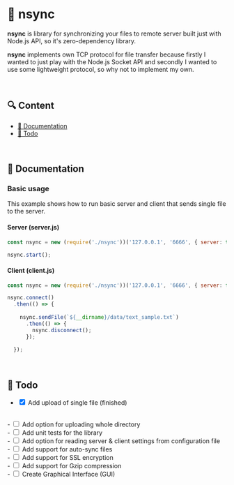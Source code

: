 # 🚀 nsync

**nsync** is library for synchronizing your files to remote server built just with Node.js API, so it's zero-dependency library.

**nsync** implements own TCP protocol for file transfer because firstly I wanted to just play with the Node.js Socket API and secondly I wanted to use some lightweight protocol, so why not to implement my own.


<br />


## 🔍 Content

- [📑 Documentation](#Documentation)
- [📝 Todo](#Todo) 


<br />


## 📑 Documentation

### Basic usage
This example shows how to run basic server and client that sends single file to the server.

#### Server (server.js)
```javascript
const nsync = new (require('./nsync'))('127.0.0.1', '6666', { server: true });

nsync.start();
```

#### Client (client.js)
```javascript
const nsync = new (require('./nsync'))('127.0.0.1', '6666', { server: false });

nsync.connect()
  .then(() => {
    
    nsync.sendFile(`${__dirname}/data/text_sample.txt`)
      .then(() => {
        nsync.disconnect();
      });
  
  });
```


<br />


## 📝 Todo

- <input type="checkbox" checked> Add upload of single file (finished)
<br />
- <input type="checkbox"> Add option for uploading whole directory
<br />
- <input type="checkbox"> Add unit tests for the library
<br />
- <input type="checkbox"> Add option for reading server & client settings from configuration file
<br />
- <input type="checkbox"> Add support for auto-sync files
<br />
- <input type="checkbox"> Add support for SSL encryption
<br />
- <input type="checkbox"> Add support for Gzip compression
<br />
- <input type="checkbox"> Create Graphical Interface (GUI)
